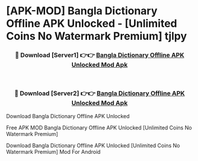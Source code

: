 # [APK-MOD] Bangla Dictionary Offline APK Unlocked - [Unlimited Coins No Watermark Premium] tjlpy



<div align="center">
<h3>🔴 Download [Server1] 👉👉 <a href="https://momento.my/?title=Bangla_Dictionary_Offline_APK_Unlocked">Bangla Dictionary Offline APK Unlocked Mod Apk</a></h3><br>

<h3>🔴 Download [Server2] 👉👉 <a href="https://momento.my/?title=Bangla_Dictionary_Offline_APK_Unlocked">Bangla Dictionary Offline APK Unlocked Mod Apk</a></h3>
</div>



Download Bangla Dictionary Offline APK Unlocked 

Free APK MOD Bangla Dictionary Offline APK Unlocked [Unlimited Coins No Watermark Premium]

Download Bangla Dictionary Offline APK Unlocked [Unlimited Coins No Watermark Premium] Mod For Android

